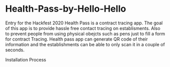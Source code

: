 # Health-Pass-by-Hello-Hello
Entry for the Hackfest 2020
Health Pass is a contract tracing app. The goal of this app is to provide hassle free contact tracing on establisments. Also to prevent people from using physical obejcts such as pens just to fill a form for contract Tracing. Health pass app can generate QR code of their information and the establishments can be able to only scan it in a couple of seconds.

Installation Process

